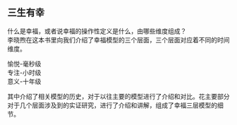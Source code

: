 ## 三生有幸

什么是幸福，或者说幸福的操作性定义是什么，由哪些维度组成？  
李晓煦在这本书里向我们介绍了幸福模型的三个层面，三个层面对应着不同的时间维度。  

愉悦-毫秒级  
专注-小时级  
意义-十年级  

其中介绍了相关模型的历史，对于以往主要的模型进行了介绍和对比。花主要部分对于几个层面涉及到的实证研究，进行了介绍和讲解，组成了幸福三层模型的细节。  
